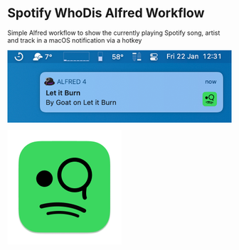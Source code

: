 # Spotify WhoDis Alfred Workflow

Simple Alfred workflow to show the currently playing Spotify song, artist and track in a macOS notification via a hotkey

![Who Dis notification preview](./preview.png?raw=true)

![Who Dis icon](./SpotifyWhoDis-small.png?raw=true)
